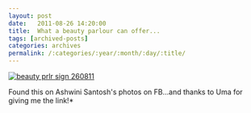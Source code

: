 ```yaml
---
layout: post
date:	2011-08-26 14:20:00
title:  What a beauty parlour can offer...
tags: [archived-posts]
categories: archives
permalink: /:categories/:year/:month/:day/:title/
---
```

<a href="http://s1142.photobucket.com/albums/n602/Deepapctrsglr/?action=view&amp;current=funnysign.jpg" target="_blank"><img src="http://i1142.photobucket.com/albums/n602/Deepapctrsglr/funnysign.jpg" border="0" alt="beauty prlr sign 260811"></a>

Found this on Ashwini Santosh's photos on FB...and thanks to Uma for giving me the link!*
